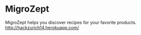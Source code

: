 MigroZept
=======

MigroZept helps you discover recipes for your favorite products.
http://hackzurich14.herokuapp.com/

